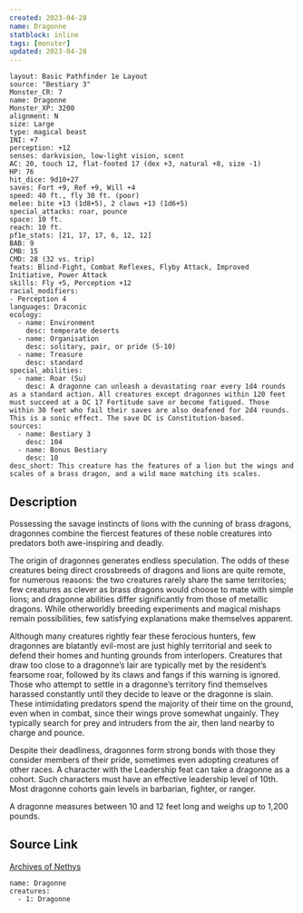```yaml
---
created: 2023-04-28
name: Dragonne
statblock: inline
tags: [monster]
updated: 2023-04-28
---
```

```statblock
layout: Basic Pathfinder 1e Layout
source: "Bestiary 3"
Monster_CR: 7
name: Dragonne
Monster_XP: 3200
alignment: N
size: Large
type: magical beast
INI: +7
perception: +12
senses: darkvision, low-light vision, scent
AC: 20, touch 12, flat-footed 17 (dex +3, natural +8, size -1)
HP: 76
hit_dice: 9d10+27
saves: Fort +9, Ref +9, Will +4
speed: 40 ft., fly 30 ft. (poor)
melee: bite +13 (1d8+5), 2 claws +13 (1d6+5)
special_attacks: roar, pounce
space: 10 ft.
reach: 10 ft.
pf1e_stats: [21, 17, 17, 6, 12, 12]
BAB: 9
CMB: 15
CMD: 28 (32 vs. trip)
feats: Blind-Fight, Combat Reflexes, Flyby Attack, Improved Initiative, Power Attack
skills: Fly +5, Perception +12
racial_modifiers:
- Perception 4
languages: Draconic
ecology:
  - name: Environment
    desc: temperate deserts
  - name: Organisation
    desc: solitary, pair, or pride (5-10)
  - name: Treasure
    desc: standard
special_abilities:
  - name: Roar (Su)
    desc: A dragonne can unleash a devastating roar every 1d4 rounds as a standard action. All creatures except dragonnes within 120 feet must succeed at a DC 17 Fortitude save or become fatigued. Those within 30 feet who fail their saves are also deafened for 2d4 rounds. This is a sonic effect. The save DC is Constitution-based.
sources:
  - name: Bestiary 3
    desc: 104
  - name: Bonus Bestiary
    desc: 10
desc_short: This creature has the features of a lion but the wings and scales of a brass dragon, and a wild mane matching its scales.
```
## Description
Possessing the savage instincts of lions with the cunning of brass dragons, dragonnes combine the fiercest features of these noble creatures into predators both awe-inspiring and deadly.

The origin of dragonnes generates endless speculation. The odds of these creatures being direct crossbreeds of dragons and lions are quite remote, for numerous reasons: the two creatures rarely share the same territories; few creatures as clever as brass dragons would choose to mate with simple lions; and dragonne abilities differ significantly from those of metallic dragons. While otherworldly breeding experiments and magical mishaps remain possibilities, few satisfying explanations make themselves apparent.

Although many creatures rightly fear these ferocious hunters, few dragonnes are blatantly evil-most are just highly territorial and seek to defend their homes and hunting grounds from interlopers. Creatures that draw too close to a dragonne’s lair are typically met by the resident’s fearsome roar, followed by its claws and fangs if this warning is ignored. Those who attempt to settle in a dragonne’s territory find themselves harassed constantly until they decide to leave or the dragonne is slain. These intimidating predators spend the majority of their time on the ground, even when in combat, since their wings prove somewhat ungainly. They typically search for prey and intruders from the air, then land nearby to charge and pounce.

Despite their deadliness, dragonnes form strong bonds with those they consider members of their pride, sometimes even adopting creatures of other races. A character with the Leadership feat can take a dragonne as a cohort. Such characters must have an effective leadership level of 10th. Most dragonne cohorts gain levels in barbarian, fighter, or ranger.

A dragonne measures between 10 and 12 feet long and weighs up to 1,200 pounds.
## Source Link
[Archives of Nethys](https://aonprd.com/MonsterDisplay.aspx?ItemName=Dragonne)
```encounter-table
name: Dragonne
creatures:
  - 1: Dragonne
```
